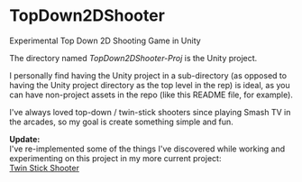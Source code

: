# TopDown2DShooter
Experimental Top Down 2D Shooting Game in Unity

The directory named *TopDown2DShooter-Proj* is the Unity project.

I personally find having the Unity project in a sub-directory (as opposed to having the Unity project directory as the top level in the rep) is ideal, as you can have non-project assets in the repo (like this README file, for example).

I've always loved top-down / twin-stick shooters since playing Smash TV in the arcades, so my goal is create something simple and fun.

<b>Update:</b></br>
I've re-implemented some of the things I've discovered while working and experimenting on this project in my more current project:</br>
<a href="https://github.com/RSkala/TwinStickShooter01">Twin Stick Shooter</a>

